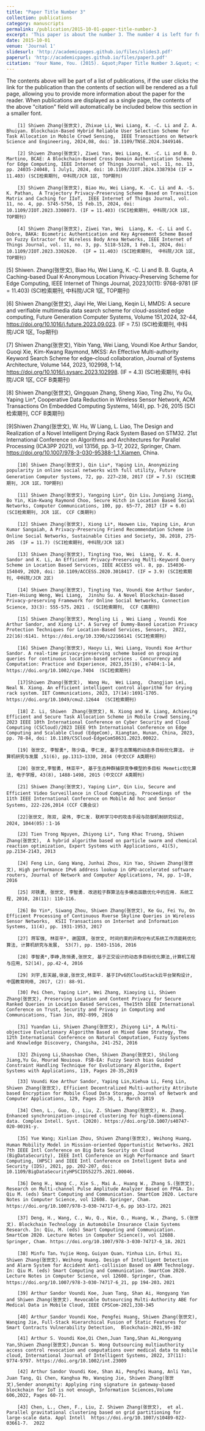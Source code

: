 ```yaml
---
title: "Paper Title Number 3"
collection: publications
category: manuscripts
permalink: /publication/2015-10-01-paper-title-number-3
excerpt: 'This paper is about the number 3. The number 4 is left for future work.'
date: 2015-10-01
venue: 'Journal 1'
slidesurl: 'http://academicpages.github.io/files/slides3.pdf'
paperurl: 'http://academicpages.github.io/files/paper3.pdf'
citation: 'Your Name, You. (2015). &quot;Paper Title Number 3.&quot; <i>Journal 1</i>. 1(3).'
---
```


The contents above will be part of a list of publications, if the user clicks the link for the publication than the contents of section will be rendered as a full page, allowing you to provide more information about the paper for the reader. When publications are displayed as a single page, the contents of the above "citation" field will automatically be included below this section in a smaller font.

        [1] Shiwen Zhang(张世文), Zhixue Li, Wei Liang, K. -C. Li and Z. A. Bhuiyan. Blockchain-Based Hybrid Reliable User Selection Scheme for Task Allocation in Mobile Crowd Sensing,  IEEE Transactions on Network Science and Engineering, 2024,08, doi: 10.1109/TNSE.2024.3449146.

        [2] Shiwen Zhang(张世文), Ziwei Yan, Wei Liang, K. -C. Li and B. D. Martino, BCAE: A Blockchain-Based Cross Domain Authentication Scheme for Edge Computing, IEEE Internet of Things Journal, vol. 11, no. 13, pp. 24035-24048, 1 July1, 2024, doi: 10.1109/JIOT.2024.3387934 (IF = 11.403) (SCI检索期刊, 中科院/JCR 1区, TOP期刊)

        [3] Shiwen Zhang(张世文), Biao Hu, Wei Liang, K. -C. Li and A. -S. K. Pathan,  A Trajectory Privacy-Preserving Scheme Based on Transition Matrix and Caching for IIoT,  IEEE Internet of Things Journal, vol. 11, no. 4, pp. 5745-5756, 15 Feb.15, 2024, doi: 10.1109/JIOT.2023.3308073. (IF = 11.403) (SCI检索期刊, 中科院/JCR 1区, TOP期刊)

        [4] Shiwen Zhang(张世文), Ziwei Yan, Wei  Liang, K. -C. Li and C. Dobre, BAKA: Biometric Authentication and Key Agreement Scheme Based on Fuzzy Extractor for Wireless Body Area Networks, IEEE Internet of Things Journal, vol. 11, no. 3, pp. 5118-5128, 1 Feb.1, 2024, doi: 10.1109/JIOT.2023.3302620.  (IF = 11.403) (SCI检索期刊,  中科院/JCR 1区, TOP期刊)

 [5] Shiwen. Zhang(张世文), Biao Hu, Wei Liang, K. -C. Li and B. B. Gupta,  A Caching-based Dual K-Anonymous Location Privacy-Preserving Scheme for Edge Computing, IEEE Internet of Things Journal, 2023,10(11): 9768-9781 (IF = 11.403) (SCI检索期刊, 中科院/JCR 1区, TOP期刊)

  [6] Shiwen Zhang(张世文), Jiayi He, Wei Liang, Keqin Li, MMDS: A secure and verifiable multimedia data search scheme for cloud-assisted edge computing, Future Generation Computer Systems,  Volume 151,2024, 32-44, https://doi.org/10.1016/j.future.2023.09.023.  (IF = 7.5) (SCI检索期刊, 中科院/JCR 1区,  Top期刊)

  [7] Shiwen Zhang(张世文), Yibin Yang, Wei Liang, Voundi Koe Arthur Sandor, Guoqi Xie, Kim-Kwang Raymond, MKSS: An Effective Multi-authority Keyword Search Scheme for edge–cloud collaboration,  Journal of Systems Architecture, Volume 144, 2023, 102998, 1-14, https://doi.org/10.1016/j.sysarc.2023.102998.  (IF = 4.3) (SCI检索期刊,  中科院/JCR 1区, CCF B类期刊)

  [8] Shiwen Zhang(张世文), Qingquan Zhang, Sheng Xiao, Ting Zhu, Yu Gu, Yaping Lin*, Cooperative Data Reduction in Wireless Sensor Network, ACM Transactions On Embedded Computing Systems, 14(4), pp. 1-26, 2015  (SCI检索期刊,   CCF B类期刊)

  [9]Shiwen Zhang(张世文), W. Hu, W Liang, L. Liao, The Design and Realization of a Novel Intelligent Drying Rack System Based on STM32. 21st International Conference on Algorithms and Architectures for Parallel Processing (ICA3PP 2021), vol 13156, pp. 3–17, 2022, Springer, Cham. https://doi.org/10.1007/978-3-030-95388-1_1,Xiamen, China.

        [10] Shiwen Zhang(张世文), Qin Liu*, Yaping Lin, Anonymizing popularity in online social networks with full utility, Future Generation Computer Systems, 72, pp. 227–238, 2017 (IF = 7.5) (SCI检索期刊, JCR 1区，TOP期刊)

        [11] Shiwen Zhang(张世文), Yangping Lin*, Qin Liu，Junqiang Jiang, Bo Yin, Kim-Kwang Raymond Choo, Secure Hitch in Location Based Social Networks, Computer Communications, 100, pp. 65~77, 2017 (IF = 6.0) (SCI检索期刊, JCR 1区， CCF C类期刊)

        [12] Shiwen Zhang(张世文), Xiong Li*, Haowen Liu, Yaping Lin, Arun Kumar Sangaiah, A Privacy-Preserving Friend Recommendation Scheme in Online Social Networks, Sustainable Cities and Society, 38，2018, 275-285  (IF = 11.7) (SCI检索期刊, 中科院/JCR 1区)

        [13] Shiwen Zhang(张世文), Tingting Yao, Wei  Liang, V. K. A. Sandor and K. Li, An Efficient Privacy-Preserving Multi-Keyword Query Scheme in Location Based Services, IEEE ACCESS vol. 8, pp. 154036-154049, 2020, doi: 10.1109/ACCESS.2020.3018417. (IF = 3.9) (SCI检索期刊, 中科院/JCR 2区)

        [14] Shiwen Zhang(张世文), Tingting Yao, Voundi Koe Arthur Sandor, Tien-Hsiung Weng, Wei Liang,  Jinshu Su. A Novel Blockchain-Based Privacy-preserving Framework for Online Social Networks, Connection Science, 33(3): 555-575，2021 . (SCI检索期刊,  CCF C类期刊)

        [15] Shiwen Zhang(张世文), Mengling Li , Wei Liang , Voundi Koe Arthur Sandor, and Xiong Li*. A Survey of Dummy-Based Location Privacy Protection Techniques for Location-Based Services, Sensors,  2022, 22(16):6141. https://doi.org/10.3390/s22166141 (SCI检索期刊)

        [16] Shiwen Zhang(张世文), Haoyu Li, Wei Liang, Voundi Koe Arthur Sandor. A real-time privacy-preserving scheme based on grouping queries for continuous location-based services . Concurrency and Computation: Practice and Experience, 2023,35(19), e7404:1-14, https://doi.org/10.1002/cpe.7404  (SCI检索期刊)

        [17]Shiwen Zhang(张世文),  Wang Hu,  Wei Liang,  Changjian Lei,  Neal N. Xiong. An efficient intelligent control algorithm for drying rack system. IET Communications, 2023, 17(14):1691-1705. https://doi.org/10.1049/cmu2.12644  (SCI检索期刊)

        [18] Z. Li, Shiwen  Zhang(张世文), N. Xiong and W. Liang, Achieving Efficient and Secure Task Allocation Scheme in Mobile Crowd Sensing," 2023 IEEE 10th International Conference on Cyber Security and Cloud Computing (CSCloud)/2023 IEEE 9th International Conference on Edge Computing and Scalable Cloud (EdgeCom), Xiangtan, Hunan, China, 2023, pp. 78-84, doi: 10.1109/CSCloud-EdgeCom58631.2023.00022.

        [19] 张世文, 李智勇*, 陈少淼, 李仁发, 基于生态策略的动态多目标优化算法， 计算机研究与发展 ,51(6), pp.1313~1330, 2014 (中文CCF A类期刊)

        [20] 张世文,李智勇, 林亚平*, 基于生态种群捕获竞争模型的多目标 Memetic优化算法, 电子学报, 43(8), 1488-1498, 2015 (中文CCF A类期刊)

        [21] Shiwen Zhang(张世文), Yaping Lin*, Qin Liu, Secure and Efficient Video Surveillance in Cloud Computing， Proceedings of the 11th IEEE International Conference on Mobile Ad hoc and Sensor Systems, 222-226,2014 (CCF C类会议)

        [22]张世文, 陈双, 梁伟, 李仁发. 联邦学习中的攻击手段与防御机制研究综述, 2024, 1044(05)：1-16

        [23] Tien Trong Nguyen, Zhiyong Li*, Tung Khac Truong, Shiwen Zhang(张世文),  A hybrid algorithm based on particle swarm and chemical reaction optimization, Expert Systems with Applications, 41(5),  pp.2134-2143, 2013

        [24] Feng Lin, Gang Wang, Junhai Zhou, Xin Yao, Shiwen Zhang(张世文), High performance IPv6 address lookup in GPU-accelerated software routers, Journal of Network and Computer Applications, 74, pp. 1~10, 2016

        [25] 邓铁勇, 张世文, 李智勇. 改进粒子群算法在多模态函数优化中的应用. 系统工程, 2010, 28(11): 110-116.

        [26] Bo Yin*, Siwang Zhou, Shiwen Zhang(张世文), Ke Gu, Fei Yu, On Efficient Processing of Continuous Rverse Skyline Queries in Wireless Sensor Networks,  KSII Transactions on Internet and Information Systems, 11(4), pp. 1931-1953, 2017

        [27] 蒋军强, 林亚平*, 谢国琪, 张世文, 时间约束的异构分布式系统工作流能耗优化算法, 计算机研究与发展,  53(7), pp. 1503-1516, 2016

        [28] 李智勇*,李峥,陈恒勇,张世文, 基于正交设计的动态多目标优化算法,计算机工程与应用, 52(14), pp.42-4, 2016

        [29] 刘宇,彭天越,徐波,张世文,林亚平. 基于IPv6的CloudStack云平台架构设计, 中国教育网络, 2017, (2): 88-91.

        [30] Pei Chen, Yaping Lin*, Wei Zhang, Xiaoying Li, Shiwen Zhang(张世文), Preserving Location and Content Privacy for Secure Ranked Queries in Location Based Services, The15th IEEE International Conference on Trust, Security and Privacy in Computing and Communications, Tian Jin, 892-899, 2016

        [31] Yuandan Li, Shiwen Zhang(张世文), Zhiyong Li*, A Multi-objective Evolutionary Algorithm Based on Mixed Game Strategy, The 12th International Conference on Natural Computation, Fuzzy Systems and Knowledge Discovery, Changsha, 241-252, 2016

        [32] Zhiyong Li,Shaoshao Chen, Shiwen Zhang(张世文), Shilong Jiang,Yu Gu, Mourad Nouioua. FSB-EA: Fuzzy Search bias Guided Constraint Handling Technique for Evolutionary Algorithm, Expert Systems with Applications, 119, Pages 20-35,2019

        [33] Voundi Koe Arthur Sandor, Yaping Lin,Xiehua Li, Feng Lin, Shiwen Zhang(张世文), Efficient Decentralized Multi-authority Attribute based Encryption for Mobile Cloud Data Storage, Journal of Network and Computer Applications, 129, Pages 25-36, 1, March 2019

        [34] Chen, L., Guo, Q., Liu, Z. Shiwen Zhang(张世文), H. Zhang. Enhanced synchronization-inspired clustering for high-dimensional data. Complex Intell. Syst. (2020). https://doi.org/10.1007/s40747-020-00191-y.  

        [35] Yue Wang; Xinlian Zhou, Shiwen Zhang(张世文), Weihong Huang，Human Mobility Model in Mission-oriented Opportunistic Networks，2021 7th IEEE Intl Conference on Big Data Security on Cloud (BigDataSecurity), IEEE Intl Conference on High Performance and Smart Computing, (HPSC) and IEEE Intl Conference on Intelligent Data and Security (IDS), 2021, pp. 202-207, doi: 10.1109/BigDataSecurityHPSCIDS52275.2021.00046.

        [36] Deng H., Wang C., Xie S., Mai A., Huang W., Zhang S.(张世文), Research on Multi-channel Pulse Amplitude Analyzer Based on FPGA. In: Qiu M. (eds) Smart Computing and Communication. SmartCom 2020. Lecture Notes in Computer Science, vol 12608. Springer, Cham. https://doi.org/10.1007/978-3-030-74717-6_6，pp 163-172，2021

        [37] Deng, H., Wang, C., Wu, Q., Nie, Q., Huang, W., Zhang, S.(张世文). Blockchain Technology in Automobile Insurance Claim Systems Research. In: Qiu, M. (eds) Smart Computing and Communication. SmartCom 2020. Lecture Notes in Computer Science(), vol 12608. Springer, Cham. https://doi.org/10.1007/978-3-030-74717-6_18，2021

        [38] Minfu Tan，Yujie Hong，Guiyan Quan，Yinhua Lin，Erhui Xi，Shiwen Zhang(张世文)，Weihong Huang. Design of Intelligent Detection and Alarm System for Accident Anti-collision Based on ARM Technology. In: Qiu M. (eds) Smart Computing and Communication. SmartCom 2020. Lecture Notes in Computer Science, vol 12608. Springer, Cham. https://doi.org/10.1007/978-3-030-74717-6_21, pp 194-203，2021

        [39] Arthur Sandor Voundi Koe, Juan Tang, Shan Ai, Hongyang Yan and Shiwen Zhang(张世文). Revocable Outsourcing Multi-Authority ABE for Medical Data in Mobile Cloud, IEEE CPSCom-2021,338-345

        [40] Arthur Sandor Voundi Koe, Pengfei Huang, Shiwen Zhang(张世文), Wanqing Jie, Full-Stack Hierarchical Fusion of Static Features for Smart Contracts Vulnerability Detection,  Blockchain-2021,95-102

        [41] Arthur S. Voundi Koe,Qi Chen,Juan Tang,Shan Ai,Hongyang Yan,Shiwen Zhang(张世文),Duncan S. Wong Outsourcing multiauthority access control revocation and computations over medical data to mobile cloud, International Journal of Intelligent Systems, 2022, 37(11): 9774-9797. https://doi.org/10.1002/int.23009

        [42] Arthur Sandor Voundi Koe, Shan Ai, Pengfei Huang, Anli Yan, Juan Tang, Qi Chen, Kanghua Mo, Wanqing Jie, Shiwen Zhang(张世文),Sender anonymity: Applying ring signature in gateway-based blockchain for IoT is not enough, Information Sciences,Volume 606,2022, Pages 60-71.

        [43] Chen, L., Chen, F., Liu, Z. Shiwen Zhang(张世文),  et al. Parallel gravitational clustering based on grid partitioning for large-scale data. Appl Intell  https://doi.org/10.1007/s10489-022-03661-7.  2022
